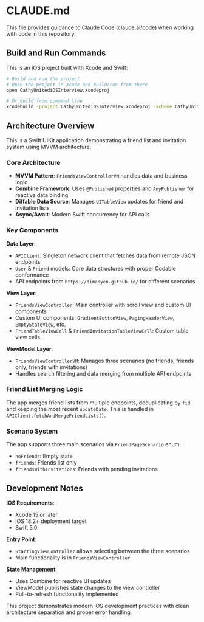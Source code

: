 # CLAUDE.md

This file provides guidance to Claude Code (claude.ai/code) when working with code in this repository.

## Build and Run Commands

This is an iOS project built with Xcode and Swift:

```bash
# Build and run the project
# Open the project in Xcode and build/run from there
open CathyUnitediOSInterview.xcodeproj

# Or build from command line
xcodebuild -project CathyUnitediOSInterview.xcodeproj -scheme CathyUnitediOSInterview -destination 'platform=iOS Simulator,name=iPhone 15' build
```

## Architecture Overview

This is a Swift UIKit application demonstrating a friend list and invitation system using MVVM architecture:

### Core Architecture
- **MVVM Pattern**: `FriendsViewControllerVM` handles data and business logic
- **Combine Framework**: Uses `@Published` properties and `AnyPublisher` for reactive data binding
- **Diffable Data Source**: Manages `UITableView` updates for friend and invitation lists
- **Async/Await**: Modern Swift concurrency for API calls

### Key Components

**Data Layer**:
- `APIClient`: Singleton network client that fetches data from remote JSON endpoints
- `User` & `Friend` models: Core data structures with proper Codable conformance
- API endpoints from `https://dimanyen.github.io/` for different scenarios

**View Layer**:
- `FriendsViewController`: Main controller with scroll view and custom UI components
- Custom UI components: `GradientButtonView`, `PagingHeaderView`, `EmptyStateView`, etc.
- `FriendTableViewCell` & `FriendInvitationTableViewCell`: Custom table view cells

**ViewModel Layer**:
- `FriendsViewControllerVM`: Manages three scenarios (no friends, friends only, friends with invitations)
- Handles search filtering and data merging from multiple API endpoints

### Friend List Merging Logic
The app merges friend lists from multiple endpoints, deduplicating by `fid` and keeping the most recent `updateDate`. This is handled in `APIClient.fetchAndMergeFriendLists()`.

### Scenario System
The app supports three main scenarios via `FriendPageScenario` enum:
- `noFriends`: Empty state
- `friends`: Friends list only
- `friendsWithInvitations`: Friends with pending invitations

## Development Notes

**iOS Requirements**:
- Xcode 15 or later
- iOS 18.2+ deployment target
- Swift 5.0

**Entry Point**:
- `StartingViewController` allows selecting between the three scenarios
- Main functionality is in `FriendsViewController`

**State Management**:
- Uses Combine for reactive UI updates
- ViewModel publishes state changes to the view controller
- Pull-to-refresh functionality implemented

This project demonstrates modern iOS development practices with clean architecture separation and proper error handling.